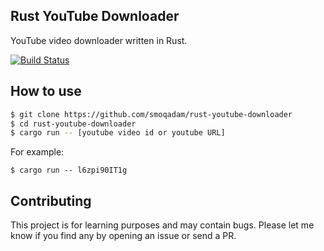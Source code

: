 ## Rust YouTube Downloader

YouTube video downloader written in Rust.

[![Build Status](https://travis-ci.org/smoqadam/rust-youtube-downloader.svg?branch=master)](https://travis-ci.org/smoqadam/rust-youtube-downloader)

## How to use

```bash
$ git clone https://github.com/smoqadam/rust-youtube-downloader
$ cd rust-youtube-downloader
$ cargo run -- [youtube video id or youtube URL]
```

For example:

`$ cargo run -- l6zpi90IT1g`

## Contributing

This project is for learning purposes and may contain bugs. Please let me know if you find any by opening an issue or send a PR.
